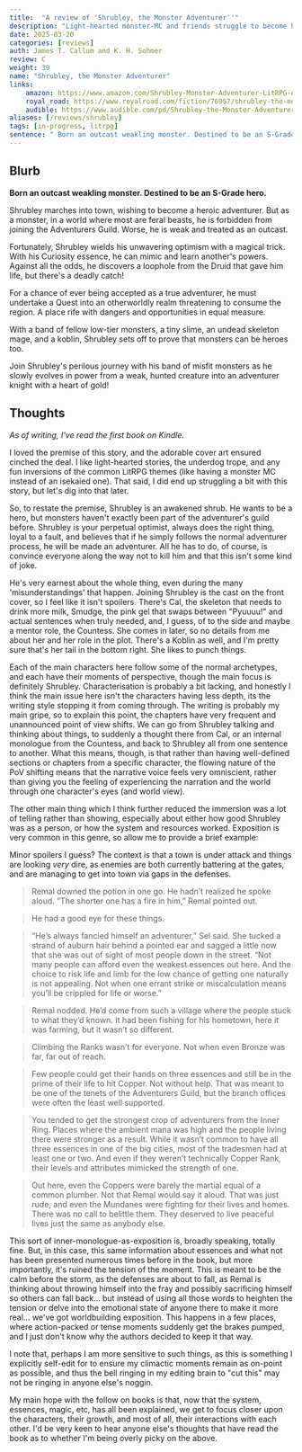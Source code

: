 ```yaml
---
title:  "A review of 'Shrubley, the Monster Adventurer''"
description: "Light-hearted monster-MC and friends struggle to become heroes."
date: 2025-03-20
categories: [reviews]
auth: James T. Callum and K. H. Sohmer
review: C
weight: 39
name: "Shrubley, the Monster Adventurer"
links:
    amazon: https://www.amazon.com/Shrubley-Monster-Adventurer-LitRPG-Adventure-ebook/dp/B0CW1L7SP4
    royal_road: https://www.royalroad.com/fiction/76957/shrubley-the-monster-adventurer-a-progression
    audible: https://www.audible.com/pd/Shrubley-the-Monster-Adventurer-Audiobook/B0D9KQ71ZS
aliases: [/reviews/shrubley]
tags: [in-progress, litrpg]
sentence: " Born an outcast weakling monster. Destined to be an S-Grade hero."
---
```



## Blurb

**Born an outcast weakling monster. Destined to be an S-Grade hero.**

Shrubley marches into town, wishing to become a heroic adventurer. But as a monster, in a world where most are feral beasts, he is forbidden from joining the Adventurers Guild. Worse, he is weak and treated as an outcast.

Fortunately, Shrubley wields his unwavering optimism with a magical trick. With his Curiosity essence, he can mimic and learn another's powers. Against all the odds, he discovers a loophole from the Druid that gave him life, but there's a deadly catch!

For a chance of ever being accepted as a true adventurer, he must undertake a Quest into an otherworldly realm threatening to consume the region. A place rife with dangers and opportunities in equal measure.

With a band of fellow low-tier monsters, a tiny slime, an undead skeleton mage, and a koblin, Shrubley sets off to prove that monsters can be heroes too.

Join Shrubley's perilous journey with his band of misfit monsters as he slowly evolves in power from a weak, hunted creature into an adventurer knight with a heart of gold!


## Thoughts

*As of writing, I've read the first book on Kindle.*

I loved the premise of this story, and the adorable cover art ensured cinched the deal. I like light-hearted stories, the underdog trope, and any fun inversions of the common LitRPG themes (like having a monster MC instead of an isekaied one). That said, I did end up struggling a bit with this story, but let's dig into that later.

So, to restate the premise, Shrubley is an awakened shrub. He wants to be a hero, but monsters haven't exactly been part of the adventurer's guild before. Shrubley is your perpetual optimist, always does the right thing, loyal to a fault, and believes that if he simply follows the normal adventurer process, he will be made an adventurer. All he has to do, of course, is convince everyone along the way not to kill him and that this isn't some kind of joke.

He's very earnest about the whole thing, even during the many 'misunderstandings' that happen. Joining Shrubley is the cast on the front cover, so I feel like it isn't spoilers. There's Cal, the skeleton that needs to drink more milk, Smudge, the pink gel that swaps between "Pyuuuu!" and actual sentences when truly needed, and, I guess, of to the side and maybe a mentor role, the Countess. She comes in later, so no details from me about her and her role in the plot. There's a Koblin as well, and I'm pretty sure that's her tail in the bottom right. She likes to punch things.

Each of the main characters here follow some of the normal archetypes, and each have their moments of perspective, though the main focus is definitely Shrubley. Characterisation is probably a bit lacking, and honestly I think the main issue here isn't the characters having less depth, its the writing style stopping it from coming through. The writing is probably my main gripe, so to explain this point, the chapters have very frequent and unannounced point of view shifts. We can go from Shrubley talking and thinking about things, to suddenly a thought there from Cal, or an internal monologue from the Countess, and back to Shrubley all from one sentence to another. What this means, though, is that rather than having well-defined sections or chapters from a specific character, the flowing nature of the PoV shifting means that the narrative voice feels very omniscient, rather than giving you the feeling of experiencing the narration and the world through one character's eyes (and world view).

The other main thing which I think further reduced the immersion was a lot of telling rather than showing, especially about either how good Shrubley was as a person, or how the system and resources worked. Exposition is very common in this genre, so allow me to provide a brief example:

Minor spoilers I guess? The context is that a town is under attack and things are looking *very* dire, as enemies are both currently battering at the gates, and are managing to get into town via gaps in the defenses.

> Remal downed the potion in one go. He hadn’t realized he spoke aloud. “The shorter one has a fire in him,” Remal pointed out.

> He had a good eye for these things.

> “He’s always fancied himself an adventurer,” Sel said. She tucked a strand of auburn hair behind a pointed ear and sagged a little now that she was out of sight of most people down in the street. “Not many people can afford even the weakest essences out here. And the choice to risk life and limb for the low chance of getting one naturally is not appealing. Not when one errant strike or miscalculation means you’ll be crippled for life or worse.”

> Remal nodded. He’d come from such a village where the people stuck to what they’d known. It had been fishing for his hometown, here it was farming, but it wasn’t so different.

> Climbing the Ranks wasn’t for everyone. Not when even Bronze was far, far out of reach.

> Few people could get their hands on three essences and still be in the prime of their life to hit Copper. Not without help. That was meant to be one of the tenets of the Adventurers Guild, but the branch offices were often the least well supported.

> You tended to get the strongest crop of adventurers from the Inner Ring. Places where the ambient mana was high and the people living there were stronger as a result. While it wasn’t common to have all three essences in one of the big cities, most of the tradesmen had at least one or two. And even if they weren’t technically Copper Rank, their levels and attributes mimicked the strength of one.

> Out here, even the Coppers were barely the martial equal of a common plumber. Not that Remal would say it aloud. That was just rude, and even the Mundanes were fighting for their lives and homes. There was no call to belittle them. They deserved to live peaceful lives just the same as anybody else.

This sort of inner-monologue-as-exposition is, broadly speaking, totally fine. But, in this case, this same information about essences and what not has been presented numerous times before in the book, but more importantly, it's ruined the tension of the moment. This is meant to be the calm before the storm, as the defenses are about to fall, as Remal is thinking about throwing himself into the fray and possibly sacrificing himself so others can fall back... but instead of using all those words to heighten the tension or delve into the emotional state of anyone there to make it more real... we've got worldbuilding exposition. This happens in a few places, where action-packed or tense moments suddenly get the brakes pumped, and I just don't know why the authors decided to keep it that way.

I note that, perhaps I am more sensitive to such things, as this is something I explicitly self-edit for to ensure my climactic moments remain as on-point as possible, and thus the bell ringing in my editing brain to "cut this" may not be ringing in anyone else's noggin.

My main hope with the follow on books is that, now that the system, essences, magic, etc, has all been explained, we get to focus closer upon the characters, their growth, and most of all, their interactions with each other. I'd be very keen to hear anyone else's thoughts that have read the book as to whether I'm being overly picky on the above.